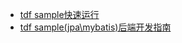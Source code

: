 * [tdf sample快速运行](https://gitlab.taiji.com.cn/IRI/TDF-Base/tdf-base-doc/-/blob/master/1.%E5%BF%AB%E9%80%9F%E5%BC%80%E5%A7%8B/%E5%BF%AB%E9%80%9F%E5%BC%80%E5%A7%8B.md)
* [tdf sample(jpa\mybatis)后端开发指南](https://gitlab.taiji.com.cn/IRI/TDF-Base/tdf-base-doc/-/blob/master/4.%E5%BC%80%E5%8F%91%E6%8C%87%E5%8D%97/%E5%90%8E%E7%AB%AF%E5%BC%80%E5%8F%91%E6%8C%87%E5%8D%97.md)
